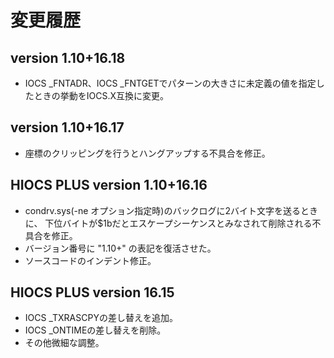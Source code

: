 # 変更履歴

## version 1.10+16.18
* IOCS _FNTADR、IOCS _FNTGETでパターンの大きさに未定義の値を指定したときの挙動をIOCS.X互換に変更。

## version 1.10+16.17
* 座標のクリッピングを行うとハングアップする不具合を修正。

## HIOCS PLUS version 1.10+16.16
* condrv.sys(-ne オプション指定時)のバックログに2バイト文字を送るときに、
  下位バイトが$1bだとエスケープシーケンスとみなされて削除される不具合を修正。
* バージョン番号に "1.10+" の表記を復活させた。
* ソースコードのインデント修正。

## HIOCS PLUS version 16.15 
* IOCS _TXRASCPYの差し替えを追加。
* IOCS _ONTIMEの差し替えを削除。
* その他微細な調整。

